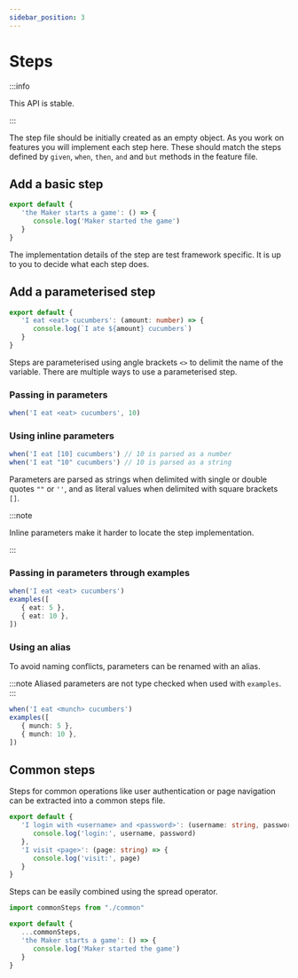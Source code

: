 ```yaml
---
sidebar_position: 3
---
```


# Steps

:::info

This API is stable.

:::

The step file should be initially created as an empty object. As you work on features you will implement each step here. These should match the steps defined by `given`, `when`, `then`, `and` and `but` methods in the feature file.

## Add a basic step

```ts
export default {
   'the Maker starts a game': () => {
      console.log('Maker started the game')
   }
}
```

The implementation details of the step are test framework specific. It is up to you to decide what each step does.

## Add a parameterised step

```ts
export default {
   'I eat <eat> cucumbers': (amount: number) => {
      console.log(`I ate ${amount} cucumbers`)
   }
}
```

Steps are parameterised using angle brackets `<>` to delimit the name of the variable. There are multiple ways to use a parameterised step.

### Passing in parameters

```ts
when('I eat <eat> cucumbers', 10) 
```

### Using inline parameters

```ts
when('I eat [10] cucumbers') // 10 is parsed as a number
when('I eat "10" cucumbers') // 10 is parsed as a string
```

Parameters are parsed as strings when delimited with single or double quotes `""` or `''`, and as literal values when delimited with square brackets `[]`.

:::note

Inline parameters make it harder to locate the step implementation.

:::

### Passing in parameters through examples

```ts
when('I eat <eat> cucumbers')
examples([
   { eat: 5 },
   { eat: 10 },
]) 
```

### Using an alias

To avoid naming conflicts, parameters can be renamed with an alias.

:::note
Aliased parameters are not type checked when used with `examples`.
:::

```ts
when('I eat <munch> cucumbers')
examples([
   { munch: 5 },
   { munch: 10 },
]) 
```

## Common steps

Steps for common operations like user authentication or page navigation can be extracted into a common steps file.

```ts
export default {
   'I login with <username> and <password>': (username: string, password: string) => {
      console.log('login:', username, password)
   },
   'I visit <page>': (page: string) => {
      console.log('visit:', page)
   }
}
```

Steps can be easily combined using the spread operator.

```ts
import commonSteps from "./common"

export default {
   ...commonSteps,
   'the Maker starts a game': () => {
      console.log('Maker started the game')
   }
}
```
